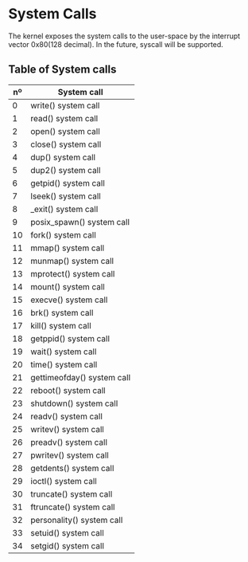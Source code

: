 # System Calls

The kernel exposes the system calls to the user-space by the interrupt vector 0x80(128 decimal). In the future, syscall will be supported.

## Table of System calls

| nº| System call         |
|---|---------------------|
| 0 | write() system call |
| 1 | read() system call  |
| 2 | open() system call  |
| 3 | close() system call |
| 4 | dup() system call   |
| 5 | dup2() system call  |
| 6 | getpid() system call |
| 7 | lseek() system call |
| 8 | _exit() system call |
| 9 | posix_spawn() system call |
| 10 | fork() system call |
| 11 | mmap() system call |
| 12 | munmap() system call |
| 13 | mprotect() system call |
| 14 | mount() system call |
| 15 | execve() system call |
| 16 | brk() system call |
| 17 | kill() system call |
| 18 | getppid() system call |
| 19 | wait() system call |
| 20 | time() system call |
| 21 | gettimeofday() system call |
| 22 | reboot() system call |
| 23 | shutdown() system call |
| 24 | readv() system call |
| 25 | writev() system call |
| 26 | preadv() system call |
| 27 | pwritev() system call |
| 28 | getdents() system call |
| 29 | ioctl() system call |
| 30 | truncate() system call |
| 31 | ftruncate() system call |
| 32 | personality() system call |
| 33 | setuid() system call |
| 34 | setgid() system call |

